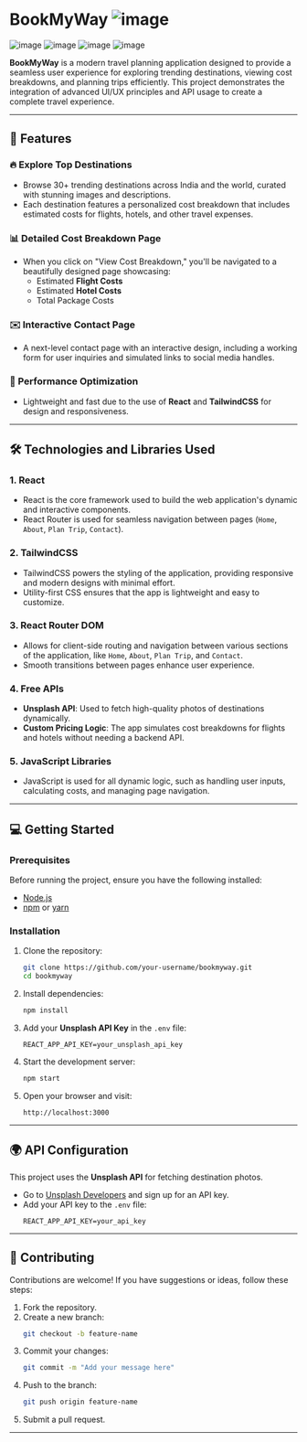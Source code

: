 
# BookMyWay  ![image](https://github.com/user-attachments/assets/0b204aad-18ef-4d84-b750-a43875a1de98)

![image](https://github.com/user-attachments/assets/e265ed42-2cc5-4a79-9383-70c43a0938c4)
![image](https://github.com/user-attachments/assets/61479c1f-c82f-49a5-9d03-47212a36c0b4)
![image](https://github.com/user-attachments/assets/c609f79d-a8cc-41ef-8675-e6f98f3a2e84)
![image](https://github.com/user-attachments/assets/2eef568d-e5f6-4143-bed0-b7bf09615bca)




**BookMyWay** is a modern travel planning application designed to provide a seamless user experience for exploring trending destinations, viewing cost breakdowns, and planning trips efficiently. This project demonstrates the integration of advanced UI/UX principles and API usage to create a complete travel experience.

---

## 🌟 Features  

### 🔥 Explore Top Destinations  
- Browse 30+ trending destinations across India and the world, curated with stunning images and descriptions.
- Each destination features a personalized cost breakdown that includes estimated costs for flights, hotels, and other travel expenses.  

### 📊 Detailed Cost Breakdown Page  
- When you click on "View Cost Breakdown," you'll be navigated to a beautifully designed page showcasing:  
  - Estimated **Flight Costs**  
  - Estimated **Hotel Costs**  
  - Total Package Costs  


### ✉️ Interactive Contact Page  
- A next-level contact page with an interactive design, including a working form for user inquiries and simulated links to social media handles.  

### 🚀 Performance Optimization  
- Lightweight and fast due to the use of **React** and **TailwindCSS** for design and responsiveness.  

---

## 🛠️ Technologies and Libraries Used  

### 1. **React**  
- React is the core framework used to build the web application's dynamic and interactive components.  
- React Router is used for seamless navigation between pages (`Home`, `About`, `Plan Trip`, `Contact`).  

### 2. **TailwindCSS**  
- TailwindCSS powers the styling of the application, providing responsive and modern designs with minimal effort.  
- Utility-first CSS ensures that the app is lightweight and easy to customize.  

### 3. **React Router DOM**  
- Allows for client-side routing and navigation between various sections of the application, like `Home`, `About`, `Plan Trip`, and `Contact`.  
- Smooth transitions between pages enhance user experience.  

### 4. **Free APIs**  
- **Unsplash API**: Used to fetch high-quality photos of destinations dynamically.  
- **Custom Pricing Logic**: The app simulates cost breakdowns for flights and hotels without needing a backend API.  

### 5. **JavaScript Libraries**  
- JavaScript is used for all dynamic logic, such as handling user inputs, calculating costs, and managing page navigation.  

---

## 💻 Getting Started  

### Prerequisites  

Before running the project, ensure you have the following installed:  
- [Node.js](https://nodejs.org/)  
- [npm](https://www.npmjs.com/) or [yarn](https://yarnpkg.com/)  

### Installation  

1. Clone the repository:  
   ```bash  
   git clone https://github.com/your-username/bookmyway.git  
   cd bookmyway  
   ```  

2. Install dependencies:  
   ```bash  
   npm install  
   ```  

3. Add your **Unsplash API Key** in the `.env` file:  
   ```
   REACT_APP_API_KEY=your_unsplash_api_key  
   ```  

4. Start the development server:  
   ```bash  
   npm start  
   ```  

5. Open your browser and visit:  
   ```
   http://localhost:3000  
   ```  

---


## 🌍 API Configuration  

This project uses the **Unsplash API** for fetching destination photos.  

- Go to [Unsplash Developers](https://unsplash.com/developers) and sign up for an API key.  
- Add your API key to the `.env` file:  
   ```
   REACT_APP_API_KEY=your_api_key  
   ```  

---

## 🤝 Contributing  

Contributions are welcome! If you have suggestions or ideas, follow these steps:  

1. Fork the repository.  
2. Create a new branch:  
   ```bash  
   git checkout -b feature-name  
   ```  
3. Commit your changes:  
   ```bash  
   git commit -m "Add your message here"  
   ```  
4. Push to the branch:  
   ```bash  
   git push origin feature-name  
   ```  
5. Submit a pull request.  

---

